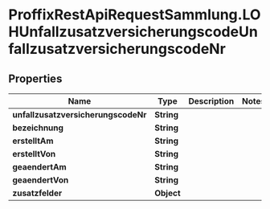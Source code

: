 # ProffixRestApiRequestSammlung.LOHUnfallzusatzversicherungscodeUnfallzusatzversicherungscodeNr

## Properties
Name | Type | Description | Notes
------------ | ------------- | ------------- | -------------
**unfallzusatzversicherungscodeNr** | **String** |  | 
**bezeichnung** | **String** |  | 
**erstelltAm** | **String** |  | 
**erstelltVon** | **String** |  | 
**geaendertAm** | **String** |  | 
**geaendertVon** | **String** |  | 
**zusatzfelder** | **Object** |  | 


